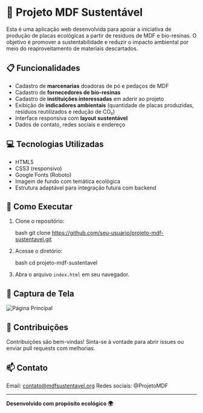 # 🌱 Projeto MDF Sustentável

Esta é uma aplicação web desenvolvida para apoiar a iniciativa de produção de placas ecológicas a partir de resíduos de MDF e bio-resinas. O objetivo é promover a sustentabilidade e reduzir o impacto ambiental por meio do reaproveitamento de materiais descartados.

## 📋 Funcionalidades

- Cadastro de **marcenarias** doadoras de pó e pedaços de MDF
- Cadastro de **fornecedores de bio-resinas**
- Cadastro de **instituições interessadas** em aderir ao projeto
- Exibição de **indicadores ambientais** (quantidade de placas produzidas, resíduos reutilizados e redução de CO₂)
- Interface responsiva com **layout sustentável**
- Dados de contato, redes sociais e endereço

## 💻 Tecnologias Utilizadas

- HTML5
- CSS3 (responsivo)
- Google Fonts (Roboto)
- Imagem de fundo com temática ecológica
- Estrutura adaptável para integração futura com backend

## 🚀 Como Executar

1. Clone o repositório:

   bash
   git clone https://github.com/seu-usuario/projeto-mdf-sustentavel.git


3. Acesse o diretório:

   bash
   cd projeto-mdf-sustentavel
   

4. Abra o arquivo `index.html` em seu navegador.

## 📸 Captura de Tela

![Página Principal](./img/placa-mdf-sustentavel.png)

## 🤝 Contribuições

Contribuições são bem-vindas! Sinta-se à vontade para abrir issues ou enviar pull requests com melhorias.

## 📫 Contato

Email: [contato@mdfsustentavel.org](mailto:contato@mdfsustentavel.org)
Redes sociais: @ProjetoMDF

---

**Desenvolvido com propósito ecológico 🌍**

```

